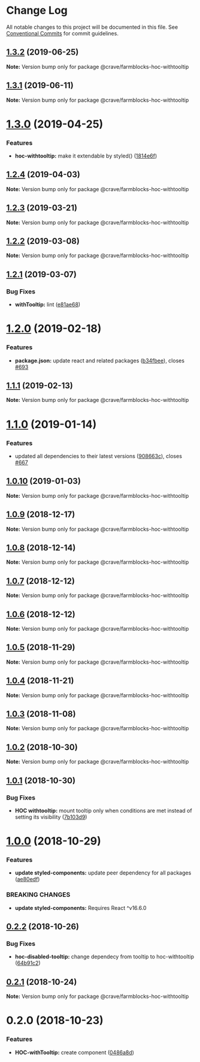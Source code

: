 # Change Log

All notable changes to this project will be documented in this file.
See [Conventional Commits](https://conventionalcommits.org) for commit guidelines.

## [1.3.2](https://github.com/CraveFood/farmblocks/compare/@crave/farmblocks-hoc-withtooltip@1.3.1...@crave/farmblocks-hoc-withtooltip@1.3.2) (2019-06-25)

**Note:** Version bump only for package @crave/farmblocks-hoc-withtooltip





## [1.3.1](https://github.com/CraveFood/farmblocks/compare/@crave/farmblocks-hoc-withtooltip@1.3.0...@crave/farmblocks-hoc-withtooltip@1.3.1) (2019-06-11)

**Note:** Version bump only for package @crave/farmblocks-hoc-withtooltip





# [1.3.0](https://github.com/CraveFood/farmblocks/compare/@crave/farmblocks-hoc-withtooltip@1.2.4...@crave/farmblocks-hoc-withtooltip@1.3.0) (2019-04-25)


### Features

* **hoc-withtooltip:** make it extendable by styled() ([1814e6f](https://github.com/CraveFood/farmblocks/commit/1814e6f))





## [1.2.4](https://github.com/CraveFood/farmblocks/compare/@crave/farmblocks-hoc-withtooltip@1.2.3...@crave/farmblocks-hoc-withtooltip@1.2.4) (2019-04-03)

**Note:** Version bump only for package @crave/farmblocks-hoc-withtooltip





## [1.2.3](https://github.com/CraveFood/farmblocks/compare/@crave/farmblocks-hoc-withtooltip@1.2.2...@crave/farmblocks-hoc-withtooltip@1.2.3) (2019-03-21)

**Note:** Version bump only for package @crave/farmblocks-hoc-withtooltip





## [1.2.2](https://github.com/CraveFood/farmblocks/compare/@crave/farmblocks-hoc-withtooltip@1.2.1...@crave/farmblocks-hoc-withtooltip@1.2.2) (2019-03-08)

**Note:** Version bump only for package @crave/farmblocks-hoc-withtooltip





## [1.2.1](https://github.com/CraveFood/farmblocks/compare/@crave/farmblocks-hoc-withtooltip@1.2.0...@crave/farmblocks-hoc-withtooltip@1.2.1) (2019-03-07)


### Bug Fixes

* **withTooltip:** lint ([e81ae68](https://github.com/CraveFood/farmblocks/commit/e81ae68))





# [1.2.0](https://github.com/CraveFood/farmblocks/compare/@crave/farmblocks-hoc-withtooltip@1.1.1...@crave/farmblocks-hoc-withtooltip@1.2.0) (2019-02-18)


### Features

* **package.json:** update react and related packages ([b34fbee](https://github.com/CraveFood/farmblocks/commit/b34fbee)), closes [#693](https://github.com/CraveFood/farmblocks/issues/693)





## [1.1.1](https://github.com/CraveFood/farmblocks/compare/@crave/farmblocks-hoc-withtooltip@1.1.0...@crave/farmblocks-hoc-withtooltip@1.1.1) (2019-02-13)

**Note:** Version bump only for package @crave/farmblocks-hoc-withtooltip





# [1.1.0](https://github.com/CraveFood/farmblocks/compare/@crave/farmblocks-hoc-withtooltip@1.0.10...@crave/farmblocks-hoc-withtooltip@1.1.0) (2019-01-14)


### Features

* updated all dependencies to their latest versions ([908663c](https://github.com/CraveFood/farmblocks/commit/908663c)), closes [#667](https://github.com/CraveFood/farmblocks/issues/667)





<a name="1.0.10"></a>
## [1.0.10](https://github.com/CraveFood/farmblocks/compare/@crave/farmblocks-hoc-withtooltip@1.0.9...@crave/farmblocks-hoc-withtooltip@1.0.10) (2019-01-03)




**Note:** Version bump only for package @crave/farmblocks-hoc-withtooltip

<a name="1.0.9"></a>
## [1.0.9](https://github.com/CraveFood/farmblocks/compare/@crave/farmblocks-hoc-withtooltip@1.0.8...@crave/farmblocks-hoc-withtooltip@1.0.9) (2018-12-17)




**Note:** Version bump only for package @crave/farmblocks-hoc-withtooltip

<a name="1.0.8"></a>
## [1.0.8](https://github.com/CraveFood/farmblocks/compare/@crave/farmblocks-hoc-withtooltip@1.0.7...@crave/farmblocks-hoc-withtooltip@1.0.8) (2018-12-14)




**Note:** Version bump only for package @crave/farmblocks-hoc-withtooltip

<a name="1.0.7"></a>
## [1.0.7](https://github.com/CraveFood/farmblocks/compare/@crave/farmblocks-hoc-withtooltip@1.0.6...@crave/farmblocks-hoc-withtooltip@1.0.7) (2018-12-12)




**Note:** Version bump only for package @crave/farmblocks-hoc-withtooltip

<a name="1.0.6"></a>
## [1.0.6](https://github.com/CraveFood/farmblocks/compare/@crave/farmblocks-hoc-withtooltip@1.0.5...@crave/farmblocks-hoc-withtooltip@1.0.6) (2018-12-12)




**Note:** Version bump only for package @crave/farmblocks-hoc-withtooltip

<a name="1.0.5"></a>
## [1.0.5](https://github.com/CraveFood/farmblocks/compare/@crave/farmblocks-hoc-withtooltip@1.0.4...@crave/farmblocks-hoc-withtooltip@1.0.5) (2018-11-29)




**Note:** Version bump only for package @crave/farmblocks-hoc-withtooltip

<a name="1.0.4"></a>
## [1.0.4](https://github.com/CraveFood/farmblocks/compare/@crave/farmblocks-hoc-withtooltip@1.0.3...@crave/farmblocks-hoc-withtooltip@1.0.4) (2018-11-21)




**Note:** Version bump only for package @crave/farmblocks-hoc-withtooltip

<a name="1.0.3"></a>
## [1.0.3](https://github.com/CraveFood/farmblocks/compare/@crave/farmblocks-hoc-withtooltip@1.0.2...@crave/farmblocks-hoc-withtooltip@1.0.3) (2018-11-08)




**Note:** Version bump only for package @crave/farmblocks-hoc-withtooltip

<a name="1.0.2"></a>
## [1.0.2](https://github.com/CraveFood/farmblocks/compare/@crave/farmblocks-hoc-withtooltip@1.0.1...@crave/farmblocks-hoc-withtooltip@1.0.2) (2018-10-30)




**Note:** Version bump only for package @crave/farmblocks-hoc-withtooltip

<a name="1.0.1"></a>
## [1.0.1](https://github.com/CraveFood/farmblocks/compare/@crave/farmblocks-hoc-withtooltip@1.0.0...@crave/farmblocks-hoc-withtooltip@1.0.1) (2018-10-30)


### Bug Fixes

* **HOC withtooltip:** mount tooltip only when conditions are met instead of setting its visibility ([7b103d9](https://github.com/CraveFood/farmblocks/commit/7b103d9))




<a name="1.0.0"></a>
# [1.0.0](https://github.com/CraveFood/farmblocks/compare/@crave/farmblocks-hoc-withtooltip@0.2.2...@crave/farmblocks-hoc-withtooltip@1.0.0) (2018-10-29)


### Features

* **update styled-components:** update peer dependency for all packages ([ae80edf](https://github.com/CraveFood/farmblocks/commit/ae80edf))


### BREAKING CHANGES

* **update styled-components:** Requires React ^v16.6.0




<a name="0.2.2"></a>
## [0.2.2](https://github.com/CraveFood/farmblocks/compare/@crave/farmblocks-hoc-withtooltip@0.2.1...@crave/farmblocks-hoc-withtooltip@0.2.2) (2018-10-26)


### Bug Fixes

* **hoc-disabled-tooltip:** change dependecy from tooltip to hoc-withtooltip ([64b91c2](https://github.com/CraveFood/farmblocks/commit/64b91c2))




<a name="0.2.1"></a>
## [0.2.1](https://github.com/CraveFood/farmblocks/compare/@crave/farmblocks-hoc-withtooltip@0.2.0...@crave/farmblocks-hoc-withtooltip@0.2.1) (2018-10-24)




**Note:** Version bump only for package @crave/farmblocks-hoc-withtooltip

<a name="0.2.0"></a>
# 0.2.0 (2018-10-23)


### Features

* **HOC-withTooltip:** create component ([0486a8d](https://github.com/CraveFood/farmblocks/commit/0486a8d))
